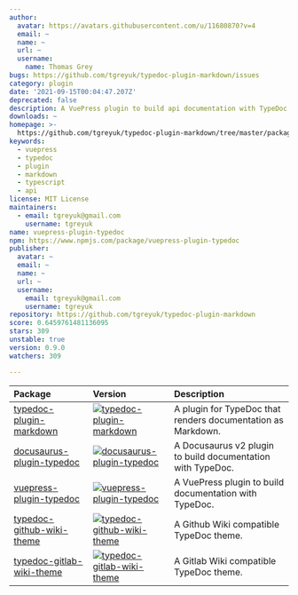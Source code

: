 ```yaml
---
author:
  avatar: https://avatars.githubusercontent.com/u/11680870?v=4
  email: ~
  name: ~
  url: ~
  username:
    name: Thomas Grey
bugs: https://github.com/tgreyuk/typedoc-plugin-markdown/issues
category: plugin
date: '2021-09-15T00:04:47.207Z'
deprecated: false
description: A VuePress plugin to build api documentation with TypeDoc.
downloads: ~
homepage: >-
  https://github.com/tgreyuk/typedoc-plugin-markdown/tree/master/packages/vuepress-plugin-typedoc
keywords:
  - vuepress
  - typedoc
  - plugin
  - markdown
  - typescript
  - api
license: MIT License
maintainers:
  - email: tgreyuk@gmail.com
    username: tgreyuk
name: vuepress-plugin-typedoc
npm: https://www.npmjs.com/package/vuepress-plugin-typedoc
publisher:
  avatar: ~
  email: ~
  name: ~
  url: ~
  username:
    email: tgreyuk@gmail.com
    username: tgreyuk
repository: https://github.com/tgreyuk/typedoc-plugin-markdown
score: 0.6459761481136095
stars: 309
unstable: true
version: 0.9.0
watchers: 309

---
```


| Package                                                           | Version                                                                                                                                             | Description                                                  |
| :---------------------------------------------------------------- | :-------------------------------------------------------------------------------------------------------------------------------------------------- | :----------------------------------------------------------- |
| [typedoc-plugin-markdown](./packages/typedoc-plugin-markdown)     | [![typedoc-plugin-markdown](https://img.shields.io/npm/v/typedoc-plugin-markdown.svg)](https://www.npmjs.com/package/typedoc-plugin-markdown)       | A plugin for TypeDoc that renders documentation as Markdown. |
| [docusaurus-plugin-typedoc](./packages/docusaurus-plugin-typedoc) | [![docusaurus-plugin-typedoc](https://img.shields.io/npm/v/docusaurus-plugin-typedoc.svg)](https://www.npmjs.com/package/docusaurus-plugin-typedoc) | A Docusaurus v2 plugin to build documentation with TypeDoc.  |
| [vuepress-plugin-typedoc](./packages/vuepress-plugin-typedoc)     | [![vuepress-plugin-typedoc](https://img.shields.io/npm/v/vuepress-plugin-typedoc.svg)](https://www.npmjs.com/package/vuepress-plugin-typedoc)       | A VuePress plugin to build documentation with TypeDoc.       |
| [typedoc-github-wiki-theme](./packages/typedoc-github-wiki-theme) | [![typedoc-github-wiki-theme](https://img.shields.io/npm/v/typedoc-github-wiki-theme.svg)](https://www.npmjs.com/package/typedoc-github-wiki-theme) | A Github Wiki compatible TypeDoc theme.                      |
| [typedoc-gitlab-wiki-theme](./packages/typedoc-gitlab-wiki-theme) | [![typedoc-gitlab-wiki-theme](https://img.shields.io/npm/v/typedoc-gitlab-wiki-theme.svg)](https://www.npmjs.com/package/typedoc-gitlab-wiki-theme) | A Gitlab Wiki compatible TypeDoc theme.                      |

